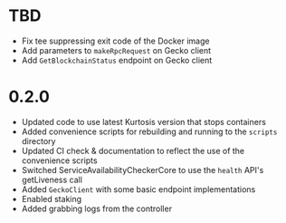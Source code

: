# TBD
* Fix tee suppressing exit code of the Docker image
* Add parameters to `makeRpcRequest` on Gecko client
* Add `GetBlockchainStatus` endpoint on Gecko client

# 0.2.0
* Updated code to use latest Kurtosis version that stops containers
* Added convenience scripts for rebuilding and running to the `scripts` directory
* Updated CI check & documentation to reflect the use of the convenience scripts
* Switched ServiceAvailabilityCheckerCore to use the `health` API's getLiveness call
* Added `GeckoClient` with some basic endpoint implementations
* Enabled staking
* Added grabbing logs from the controller
